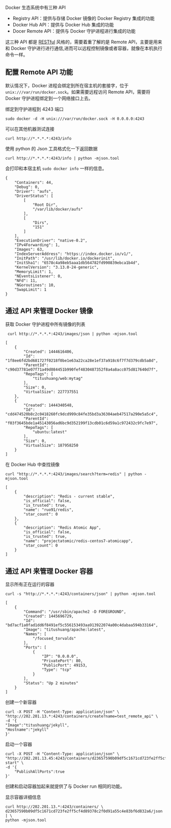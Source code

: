 Docker 生态系统中有三种 API

* Registry API：提供与存储 Docker 镜像的 Docker Registry 集成的功能
* Docker Hub API：提供与 Docker Hub 集成的功能 
* Docer Remote API：提供与 Docker 守护进程进行集成的功能

这三种 API 都是 [RESTful](http://www.ruanyifeng.com/blog/2011/09/restful) 风格的，需要着重了解的是 Remote API，主要是用来和 Docker 守护进行进行通信,进而可以远程控制镜像或者容器，就像在本机执行命令一样。

## 配置 Remote API 功能

默认情况下，Docker 进程会绑定到所在宿主机的套接字，位于 `unix:///var/run/docker.sock`。如果需要远程访问 Remote API，需要将 Docker 守护进程绑定到一个网络接口上去。

绑定到守护进程到 4243 端口

`sudo docker -d -H unix:///var/run/docker.sock -H 0.0.0.0:4243`

可以在其他机器测试连接

`curl http://*.*.*.*:4243/info`

使用 python 的 Json 工具格式化一下返回数据

`curl http://*.*.*.*:4243/info | python -mjson.tool`

会打印和本宿主机 `sudo docker info` 一样的信息。

```
{
    "Containers": 44,
    "Debug": 0,
    "Driver": "aufs",
    "DriverStatus": [
        [
            "Root Dir",
            "/var/lib/docker/aufs"
        ],
        [
            "Dirs",
            "151"
        ]
    ],
    "ExecutionDriver": "native-0.2",
    "IPv4Forwarding": 1,
    "Images": 63,
    "IndexServerAddress": "https://index.docker.io/v1/",
    "InitPath": "/usr/lib/docker.io/dockerinit",
    "InitSha1": "6578c4a98eb5aaa1db564782fd990839ebca1b4d",
    "KernelVersion": "3.13.0-24-generic",
    "MemoryLimit": 1,
    "NEventsListener": 0,
    "NFd": 11,
    "NGoroutines": 10,
    "SwapLimit": 1
}
```

## 通过 API 来管理 Docker 镜像

获取 Docker 守护进程中所有镜像的列表

` curl http://*.*.*.*:4243/images/json | python -mjson.tool`

```
[
    {
        "Created": 1444616406,
        "Id": "1f8ee6fd2bd681727f0218f0be1e63a22ca28e1ef37a918c6f7f7d379cdb5a8d",
        "ParentId": "c90d37781e07f71a49d084451b990fef4830487352f8a4a8acc075d817640d7f",
        "RepoTags": [
            "titushuang/web:mytag"
        ],
        "Size": 0,
        "VirtualSize": 227737551
    },
    {
        "Created": 1444340548,
        "Id": "cdd474520b8c2c0418260fc9dcd999c84fe35bd3a36304aeb47517a290e5a5c4",
        "ParentId": "f03f3645bde1a45143056ad6bc9d352199f13cdb01c6d59a1c972432c9fc7e97",
        "RepoTags": [
            "ubuntu:latest"
        ],
        "Size": 0,
        "VirtualSize": 187958250
    }
]
```

在 Docker Hub 中查找镜像

`curl "http://*.*.*.*:4243/images/search?term=redis" | python -mjson.tool`

```
[
    {
        "description": "Redis - current stable",
        "is_official": false,
        "is_trusted": true,
        "name": "ruo91/redis",
        "star_count": 0
    },
    {
        "description": "Redis Atomic App",
        "is_official": false,
        "is_trusted": true,
        "name": "projectatomic/redis-centos7-atomicapp",
        "star_count": 0
    }
]
```

## 通过 API 来管理 Docker 容器

显示所有正在运行的容器

`curl -s "http://*.*.*.*:4243/containers/json" | python -mjson.tool`

```
[
    {
        "Command": "/usr/sbin/apache2 -D FOREGROUND",
        "Created": 1445696729,
        "Id": "bd7acf1a0fad1dd6f8491ef5c556153493aa913922074a00c4dabaa594b33164",
        "Image": "titushuang/apache:latest",
        "Names": [
            "/focused_torvalds"
        ],
        "Ports": [
            {
                "IP": "0.0.0.0",
                "PrivatePort": 80,
                "PublicPort": 49153,
                "Type": "tcp"
            }
        ],
        "Status": "Up 2 minutes"
    }
]
```

创建一个新容器

```
curl -X POST -H "Content-Type: application/json" \
"http://202.201.13.*:4243/containers/create?name=test_remote_api" \
-d '{
"Image":"titushuang/jekyll",
"Hostname":"jekyll" 
}'
```

启动一个容器

```
curl -X POST -H "Content-Type: application/json" \
"http://202.201.13.45:4243/containers/d23657590b09df5c1671cd723fe2ff5cf4d89378c2f0d91a55c4e83bf6d832a6\
start" \
-d '{
    "PublishAllPorts":true
}'
```

创建和启动容器加起来就提供了与 Docker run 相同的功能。

显示容器详细信息

```
curl http://202.201.13.*:4243/containers/ \
d23657590b09df5c1671cd723fe2ff5cf4d89378c2f0d91a55c4e83bf6d832a6/json | \
python -mjson.tool
```

